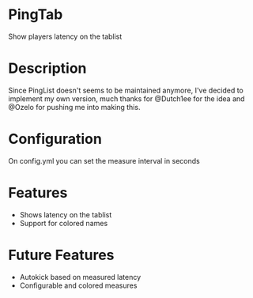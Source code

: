 PingTab
=======

Show players latency on the tablist

Description
=======
Since PingList doesn't seems to be maintained anymore, I've decided to implement my own version, much thanks for @Dutch1ee for the idea and @Ozelo for pushing me into making this.

Configuration
=======
On config.yml you can set the measure interval in seconds

Features
=======
* Shows latency on the tablist
* Support for colored names

Future Features
=======
* Autokick based on measured latency
* Configurable and colored measures
